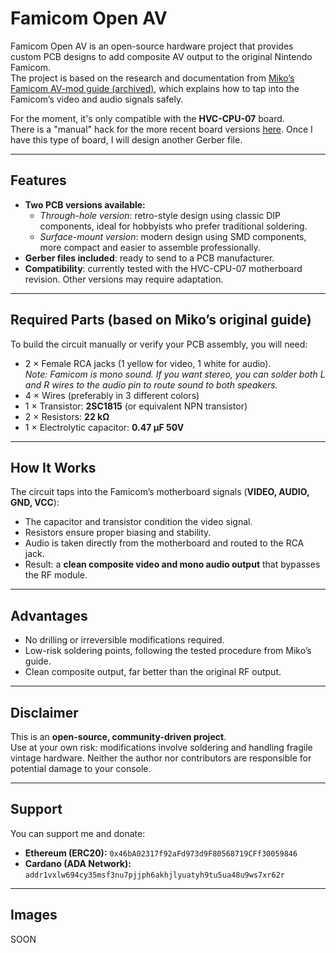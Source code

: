 # Famicom Open AV

Famicom Open AV is an open-source hardware project that provides custom PCB designs to add composite AV output to the original Nintendo Famicom.  
The project is based on the research and documentation from [Miko’s Famicom AV-mod guide (archived)](https://web.archive.org/web/20250321162602/https://miko.mobi/famav.htm), which explains how to tap into the Famicom’s video and audio signals safely.

For the moment, it's only compatible with the **HVC-CPU-07** board.  
There is a "manual" hack for the more recent board versions [here](https://famicomania.net/famav3.html). Once I have this type of board, I will design another Gerber file.

---

## Features

- **Two PCB versions available:**
  - *Through-hole version*: retro-style design using classic DIP components, ideal for hobbyists who prefer traditional soldering.
  - *Surface-mount version*: modern design using SMD components, more compact and easier to assemble professionally.
- **Gerber files included**: ready to send to a PCB manufacturer.
- **Compatibility**: currently tested with the HVC-CPU-07 motherboard revision. Other versions may require adaptation.

---

## Required Parts (based on Miko’s original guide)

To build the circuit manually or verify your PCB assembly, you will need:

- 2 × Female RCA jacks (1 yellow for video, 1 white for audio).  
  *Note: Famicom is mono sound. If you want stereo, you can solder both L and R wires to the audio pin to route sound to both speakers.*
- 4 × Wires (preferably in 3 different colors)  
- 1 × Transistor: **2SC1815** (or equivalent NPN transistor)  
- 2 × Resistors: **22 kΩ**  
- 1 × Electrolytic capacitor: **0.47 µF 50V**

---

## How It Works

The circuit taps into the Famicom’s motherboard signals (**VIDEO, AUDIO, GND, VCC**):

- The capacitor and transistor condition the video signal.  
- Resistors ensure proper biasing and stability.  
- Audio is taken directly from the motherboard and routed to the RCA jack.  
- Result: a **clean composite video and mono audio output** that bypasses the RF module.

---

## Advantages

- No drilling or irreversible modifications required.  
- Low-risk soldering points, following the tested procedure from Miko’s guide.  
- Clean composite output, far better than the original RF output.  

---

## Disclaimer

This is an **open-source, community-driven project**.  
Use at your own risk: modifications involve soldering and handling fragile vintage hardware. Neither the author nor contributors are responsible for potential damage to your console.

---

## Support

You can support me and donate:  
- **Ethereum (ERC20):** `0x46bA02317f92aFd973d9F80568719CFf30059846`  
- **Cardano (ADA Network):** `addr1vxlw694cy35msf3nu7pjjph6akhjlyuatyh9tu5ua48u9ws7xr62r`  

---

## Images

SOON
